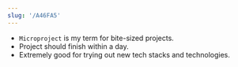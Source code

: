 ```yaml
---
slug: '/A46FA5'
---
```


- `Microproject` is my term for bite-sized projects.
- Project should finish within a day.
- Extremely good for trying out new tech stacks and technologies.

